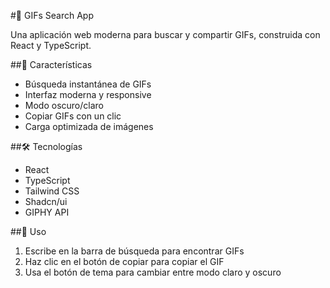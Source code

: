 #🎨 GIFs Search App

Una aplicación web moderna para buscar y compartir GIFs, construida con React y TypeScript.

##🚀 Características

- Búsqueda instantánea de GIFs
- Interfaz moderna y responsive
- Modo oscuro/claro
- Copiar GIFs con un clic
- Carga optimizada de imágenes

##🛠️ Tecnologías

- React
- TypeScript
- Tailwind CSS
- Shadcn/ui
- GIPHY API

##🔧 Uso

1. Escribe en la barra de búsqueda para encontrar GIFs
2. Haz clic en el botón de copiar para copiar el GIF
3. Usa el botón de tema para cambiar entre modo claro y oscuro

 
 
